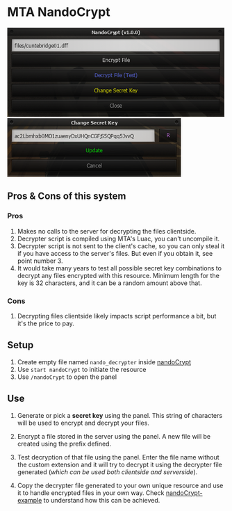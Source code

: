 # MTA NandoCrypt

![1](.github/1.png)
![2](.github/2.png)

## Pros & Cons of this system

### Pros

1. Makes no calls to the server for decrypting the files clientside.
2. Decrypter script is compiled using MTA's Luac, you can't uncompile it.
3. Decrypter script is not sent to the client's cache, so you can only steal it if you have access to the server's files. But even if you obtain it, see point number 3.
4. It would take many years to test all possible secret key combinations to decrypt any files encrypted with this resource. Minimum length for the key is 32 characters, and it can be a random amount above that.

### Cons

1. Decrypting files clientside likely impacts script performance a bit, but it's the price to pay.

## Setup

1. Create empty file named `nando_decrypter` inside [nandoCrypt](/nandoCrypt)
2. Use `start nandoCrypt` to initiate the resource
3. Use `/nandoCrypt` to open the panel

## Use

1. Generate or pick a **secret key** using the panel.
This string of characters will be used to encrypt and decrypt your files.

2. Encrypt a file stored in the server using the panel.
A new file will be created using the prefix defined.

3. Test decryption of that file using the panel.
Enter the file name without the custom extension and it will try to decrypt it using the decrypter file generated (*which can be used both clientside and serverside*).

4. Copy the decrypter file generated to your own unique resource and use it to handle encrypted files in your own way.
Check [nandoCrypt-example](/nandoCrypt-example) to understand how this can be achieved.
